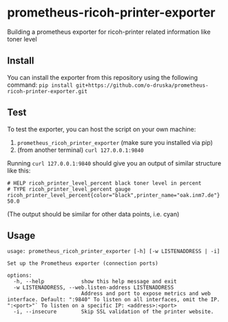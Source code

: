 # prometheus-ricoh-printer-exporter
Building a prometheus exporter for ricoh-printer related information like toner level

## Install
You can install the exporter from this repository using the following command:
`pip install git+https://github.com/o-druska/prometheus-ricoh-printer-exporter.git`

## Test
To test the exporter, you can host the script on your own machine:
  1. `prometheus_ricoh_printer_exporter` (make sure you installed via pip)
  2. (from another terminal) `curl 127.0.0.1:9840`

Running `curl 127.0.0.1:9840` should give you an output of similar structure
like this:
```
# HELP ricoh_printer_level_percent black toner level in percent
# TYPE ricoh_printer_level_percent gauge
ricoh_printer_level_percent{color="black",printer_name="oak.inm7.de"} 50.0
```
(The output should be similar for other data points, i.e. cyan)

## Usage
```
usage: prometheus_ricoh_printer_exporter [-h] [-w LISTENADDRESS | -i]

Set up the Prometheus exporter (connection ports)

options:
  -h, --help            show this help message and exit
  -w LISTENADDRESS, --web.listen-address LISTENADDRESS
                        Address and port to expose metrics and web interface. Default: ":9840" To listen on all interfaces, omit the IP. ":<port>"` To listen on a specific IP: <address>:<port>
  -i, --insecure        Skip SSL validation of the printer website.
```
